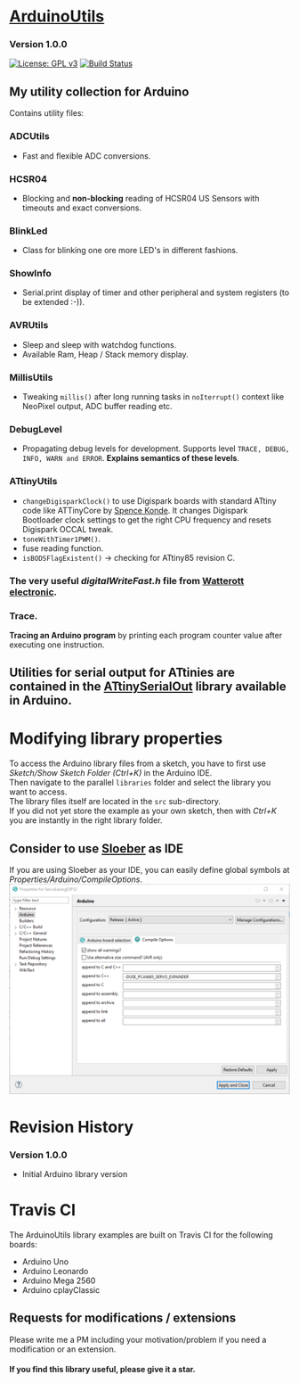 # [ArduinoUtils](https://github.com/ArminJo/Arduino-Utils)
### Version 1.0.0
[![License: GPL v3](https://img.shields.io/badge/License-GPLv3-blue.svg)](https://www.gnu.org/licenses/gpl-3.0)
[![Build Status](https://travis-ci.org/ArminJo/Arduino-Utils.svg?branch=master)](https://travis-ci.org/ArminJo/Arduino-Utils)

## My utility collection for Arduino
Contains utility files:
### ADCUtils
- Fast and flexible ADC conversions.
### HCSR04
- Blocking and **non-blocking** reading of HCSR04 US Sensors with timeouts and exact conversions.
### BlinkLed
- Class for blinking one ore more LED's in different fashions.
### ShowInfo
- Serial.print display of timer and other peripheral and system registers (to be extended :-)).
### AVRUtils
- Sleep and sleep with watchdog functions.
- Available Ram, Heap / Stack memory display.
### MillisUtils
- Tweaking `millis()` after long running tasks in `noIterrupt()` context like NeoPixel output, ADC buffer reading etc.
### DebugLevel
- Propagating debug levels for development. Supports level `TRACE, DEBUG, INFO, WARN and ERROR`. **Explains semantics of these levels**.
### ATtinyUtils
- `changeDigisparkClock()` to use Digispark boards with standard ATtiny code like ATTinyCore by [Spence Konde](https://github.com/SpenceKonde/ATTinyCore). 
It changes Digispark Bootloader clock settings to get the right CPU frequency and resets Digispark OCCAL tweak.
- `toneWithTimer1PWM()`.
- fuse reading function.
- `isBODSFlagExistent()` -> checking for ATtiny85 revision C.
### The very useful *digitalWriteFast.h* file from  [Watterott electronic](https://github.com/watterott/Arduino-Libs).


### Trace. 
**Tracing an Arduino program** by printing each program counter value after executing one instruction.

## Utilities for serial output for ATtinies are contained in the [ATtinySerialOut](https://github.com/ArminJo/ATtinySerialOut) library available in Arduino.

# Modifying library properties
To access the Arduino library files from a sketch, you have to first use *Sketch/Show Sketch Folder (Ctrl+K)* in the Arduino IDE.<br/>
Then navigate to the parallel `libraries` folder and select the library you want to access.<br/>
The library files itself are located in the `src` sub-directory.<br/>
If you did not yet store the example as your own sketch, then with *Ctrl+K* you are instantly in the right library folder.
## Consider to use [Sloeber](http://eclipse.baeyens.it/stable.php?OS=Windows) as IDE
If you are using Sloeber as your IDE, you can easily define global symbols at *Properties/Arduino/CompileOptions*.<br/>
![Sloeber settings](https://github.com/ArminJo/ServoEasing/blob/master/pictures/SloeberDefineSymbols.png)

# Revision History
### Version 1.0.0
- Initial Arduino library version

# Travis CI
The ArduinoUtils library examples are built on Travis CI for the following boards:

- Arduino Uno
- Arduino Leonardo
- Arduino Mega 2560
- Arduino cplayClassic

## Requests for modifications / extensions
Please write me a PM including your motivation/problem if you need a modification or an extension.

#### If you find this library useful, please give it a star.
